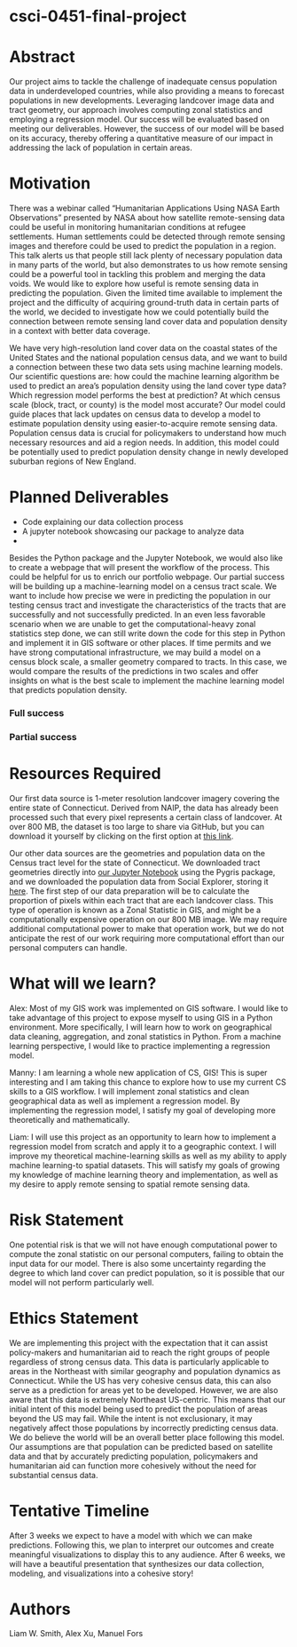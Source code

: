 # csci-0451-final-project

# Abstract
Our project aims to tackle the challenge of inadequate census population data in underdeveloped countries, while also providing a means to forecast populations in new developments. Leveraging landcover image data and tract geometry, our approach involves computing zonal statistics and employing a regression model. Our success will be evaluated based on meeting our deliverables. However, the success of our model will be based on its accuracy, thereby offering a quantitative measure of our impact in addressing the lack of population in certain areas.

# Motivation
There was a webinar called “Humanitarian Applications Using NASA Earth Observations” presented by NASA about how satellite remote-sensing data could be useful in monitoring humanitarian conditions at refugee settlements. Human settlements could be detected through remote sensing images and therefore could be used to predict the population in a region. This talk alerts us that people still lack plenty of necessary population data in many parts of the world, but also demonstrates to us how remote sensing could be a powerful tool in tackling this problem and merging the data voids. We would like to explore how useful is remote sensing data in predicting the population. Given the limited time available to implement the project and the difficulty of acquiring ground-truth data in certain parts of the world, we decided to investigate how we could potentially build the connection between remote sensing land cover data and population density in a context with better data coverage. 

We have very high-resolution land cover data on the coastal states of the United States and the national population census data, and we want to build a connection between these two data sets using machine learning models. Our scientific questions are: how could the machine learning algorithm be used to predict an area’s population density using the land cover type data? Which regression model performs the best at prediction? At which census scale (block, tract, or county) is the model most accurate? Our model could guide places that lack updates on census data to develop a model to estimate population density using easier-to-acquire remote sensing data. Population census data is crucial for policymakers to understand how much necessary resources and aid a region needs. In addition, this model could be potentially used to predict population density change in newly developed suburban regions of New England.


# Planned Deliverables
* Code explaining our data collection process
* A jupyter notebook showcasing our package to analyze data
* 
Besides the Python package and the Jupyter Notebook, we would also like to create a webpage that will present the workflow of the process. This could be helpful for us to enrich our portfolio webpage. Our partial success will be building up a machine-learning model on a census tract scale. We want to include how precise we were in predicting the population in our testing census tract and investigate the characteristics of the tracts that are successfully and not successfully predicted. In an even less favorable scenario when we are unable to get the computational-heavy zonal statistics step done, we can still write down the code for this step in Python and implement it in GIS software or other places. If time permits and we have strong computational infrastructure, we may build a model on a census block scale, a smaller geometry compared to tracts. In this case, we would compare the results of the predictions in two scales and offer insights on what is the best scale to implement the machine learning model that predicts population density.  
### Full success 

### Partial success


# Resources Required
Our first data source is 1-meter resolution landcover imagery covering the entire state of Connecticut.
Derived from NAIP, the data has already been processed such that every pixel represents a certain class of landcover.
At over 800 MB, the dataset is too large to share via GitHub, but you can download it yourself by clicking on the first option at [this link](https://coastalimagery.blob.core.windows.net/ccap-landcover/CCAP_bulk_download/High_Resolution_Land_Cover/Phase_2_Expanded_Categories/Legacy_Land_Cover_pre_2024/CONUS/index.html).

Our other data sources are the geometries and population data on the Census tract level for the state of Connecticut.
We downloaded tract geometries directly into [our Jupyter Notebook](code/final_project.ipynb) using the Pygris package, and we downloaded the population data from Social Explorer, storing it [here](data/population.csv).
The first step of our data preparation will be to calculate the proportion of pixels within each tract that are each landcover class.
This type of operation is known as a Zonal Statistic in GIS, and might be a computationally expensive operation on our 800 MB image.
We may require additional computational power to make that operation work, but we do not anticipate the rest of our work requiring more computational effort than our personal computers can handle.


# What will we learn?
Alex: Most of my GIS work was implemented on GIS software. I would like to take advantage of this project to expose myself to using GIS in a Python environment. More specifically, I will learn how to work on geographical data cleaning, aggregation, and zonal statistics in Python. From a machine learning perspective, I would like to practice implementing a regression model. 

Manny: I am learning a whole new application of CS, GIS! This is super interesting and I am taking this chance to explore how to use my current CS skills to a GIS workflow. I will implement zonal statistics and clean geographical data as well as implement a regression model. By implementing the regression model, I satisfy my goal of developing more theoretically and mathematically. 

Liam: I will use this project as an opportunity to learn how to implement a regression model from scratch and apply it to a geographic context. I will improve my theoretical machine-learning skills as well as my ability to apply machine learning-to spatial datasets. This will satisfy my goals of growing my knowledge of machine learning theory and implementation, as well as my desire to apply remote sensing to spatial remote sensing data.

# Risk Statement
One potential risk is that we will not have enough computational power to compute the zonal statistic on our personal computers, failing to obtain the input data for our model.
There is also some uncertainty regarding the degree to which land cover can predict population, so it is possible that our model will not perform particularly well.

# Ethics Statement
We are implementing this project with the expectation that it can assist policy-makers and humanitarian aid to reach the right groups of people regardless of strong census data. This data is particularly applicable to areas in the Northeast with similar geography and population dynamics as Connecticut. While the US has very cohesive census data, this can also serve as a prediction for areas yet to be developed. However, we are also aware that this data is extremely Northeast US-centric. This means that our initial intent of this model being used to predict the population of areas beyond the US may fail. While the intent is not exclusionary, it may negatively affect those populations by incorrectly predicting census data. 
We do believe the world will be an overall better place following this model. Our assumptions are that population can be predicted based on satellite data and that by accurately predicting population, policymakers and humanitarian aid can function more cohesively without the need for substantial census data.

# Tentative Timeline
After 3 weeks we expect to have a model with which we can make predictions. Following this, we plan to interpret our outcomes and create meaningful visualizations to display this to any audience. After 6 weeks, we will have a beautiful presentation that synthesizes our data collection, modeling, and visualizations into a cohesive story!

# Authors 
Liam W. Smith, Alex Xu, Manuel Fors

